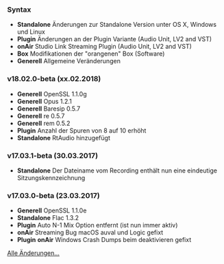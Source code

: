 ### Syntax

- **Standalone** Änderungen zur Standalone Version unter OS X, Windows und Linux
- **Plugin** Änderungen an der Plugin Variante (Audio Unit, LV2 and VST)
- **onAir** Studio Link Streaming Plugin (Audio Unit, LV2 and VST)
- **Box** Modifikationen der "orangenen" Box (Software)
- **Generell** Allgemeine Veränderungen


### v18.02.0-beta (xx.02.2018)

- **Generell** OpenSSL 1.1.0g
- **Generell** Opus 1.2.1
- **Generell** Baresip 0.5.7
- **Generell** re 0.5.7
- **Generell** rem 0.5.2
- **Plugin** Anzahl der Spuren von 8 auf 10 erhöht
- **Standalone** RtAudio hinzugefügt


### v17.03.1-beta (30.03.2017)

- **Standalone** Der Dateiname vom Recording enthält nun eine eindeutige Sitzungskennzeichnung


### v17.03.0-beta (23.03.2017)

- **Generell** OpenSSL 1.1.0e
- **Standalone** Flac 1.3.2
- **Plugin** Auto N-1 Mix Option entfernt (ist nun immer aktiv)
- **onAir** Streaming Bug macOS auval und Logic gefixt
- **Plugin** **onAir** Windows Crash Dumps beim deaktivieren gefixt


[Alle Änderungen...](https://github.com/Studio-Link-v2/backend/blob/v18.02.x/CHANGELOG-ARCHIVE-DE.md)
